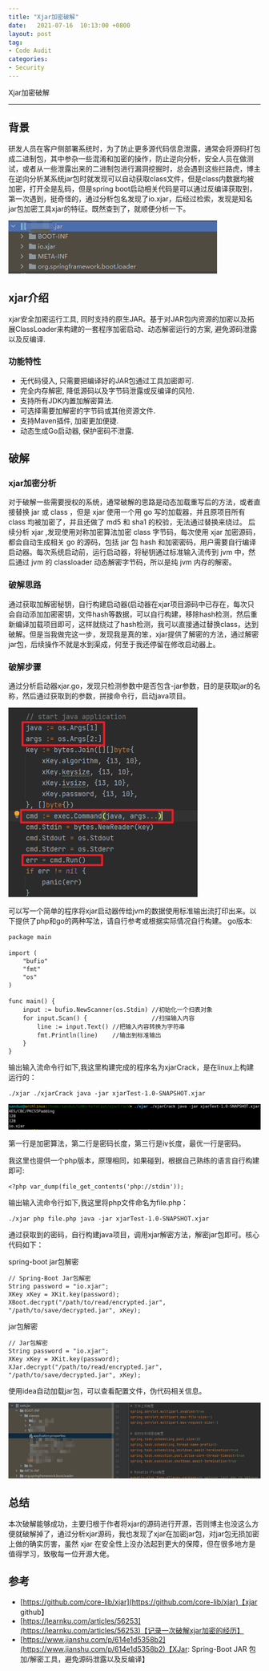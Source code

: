 ```yaml
---
title: "Xjar加密破解"
date:   2021-07-16  10:13:00 +0800
layout: post
tag:
- Code Audit
categories:
- Security
---
```


Xjar加密破解

------
## 背景
研发人员在客户侧部署系统时，为了防止更多源代码信息泄露，通常会将源码打包成二进制包，其中参杂一些混淆和加密的操作，防止逆向分析，安全人员在做测试，或者从一些泄露出来的二进制包进行漏洞挖掘时，总会遇到这些拦路虎，博主在逆向分析某系统jar包时就发现可以自动获取class文件，但是class内数据均被加密，打开全是乱码，但是spring boot启动相关代码是可以通过反编译获取到，第一次遇到，挺奇怪的，通过分析包名发现了io.xjar，后经过检索，发现是知名jar包加密工具xjar的特征。既然查到了，就顺便分析一下。

![20210716-01.png](/img/20210716-01.png)

## xjar介绍
xjar安全加密运行工具, 同时支持的原生JAR。基于对JAR包内资源的加密以及拓展ClassLoader来构建的一套程序加密启动、动态解密运行的方案, 避免源码泄露以及反编译.
### 功能特性
- 无代码侵入, 只需要把编译好的JAR包通过工具加密即可.
- 完全内存解密, 降低源码以及字节码泄露或反编译的风险.
- 支持所有JDK内置加解密算法.
- 可选择需要加解密的字节码或其他资源文件.
- 支持Maven插件, 加密更加便捷.
- 动态生成Go启动器, 保护密码不泄露.

## 破解
### xjar加密分析
对于破解一些需要授权的系统，通常破解的思路是动态加载重写后的方法，或者直接替换 jar 或 class ，但是 xjar 使用一个用 go 写的加载器，并且原项目所有 class 均被加密了，并且还做了 md5 和 sha1 的校验，无法通过替换来绕过。
后续分析 xjar ,发现使用对称加密算法加密 class 字节码，每次使用 xjar 加密源码，都会自动生成相关 go 的源码，包括 jar 包 hash 和加密密码，用户需要自行编译启动器。每次系统启动前，运行启动器，将秘钥通过标准输入流传到 jvm 中，然后通过 jvm 的 classloader 动态解密字节码，所以是纯 jvm 内存的解密。

### 破解思路
通过获取加解密秘钥，自行构建启动器(启动器在xjar项目源码中已存在，每次只会自动添加加密密钥，文件hash等数据，可以自行构建，移除hash检测，然后重新编译加载项目即可，这样就绕过了hash检测，我可以直接通过替换class，达到破解。但是当我做完这一步，发现我是真的笨，xjar提供了解密的方法，通过解密jar包，后续操作不就是水到渠成，何至于我还停留在修改启动器上。

### 破解步骤
通过分析启动器xjar.go，发现只检测参数中是否包含-jar参数，目的是获取jar的名称，然后通过获取到的参数，拼接命令行，启动java项目。

![20210716-02.png](/img/20210716-02.png)

可以写一个简单的程序将xjar启动器传给jvm的数据使用标准输出流打印出来。以下提供了php和go的两种写法，请自行参考或根据实际情况自行构建。
go版本:
```
package main

import (
	"bufio"
	"fmt"
	"os"
)

func main() {
	input := bufio.NewScanner(os.Stdin) //初始化一个扫表对象
	for input.Scan() {                  //扫描输入内容
		line := input.Text() //把输入内容转换为字符串
		fmt.Println(line)    //输出到标准输出
	}
}

```
输出输入流命令行如下,我这里构建完成的程序名为xjarCrack，是在linux上构建运行的：
```
./xjar ./xjarCrack java -jar xjarTest-1.0-SNAPSHOT.xjar
```

![20210716-03.png](/img/20210716-03.png)

第一行是加密算法，第二行是密码长度，第三行是iv长度，最优一行是密码。

我这里也提供一个php版本，原理相同，如果碰到，根据自己熟练的语言自行构建即可:
```
<?php var_dump(file_get_contents('php://stdin'));
```
输出输入流命令行如下,我这里将php文件命名为file.php：
```
./xjar php file.php java -jar xjarTest-1.0-SNAPSHOT.xjar
```

通过获取到的密码，自行构建java项目，调用xjar解密方法，解密jar包即可。核心代码如下：

spring-boot jar包解密
```
// Spring-Boot Jar包解密
String password = "io.xjar";
XKey xKey = XKit.key(password);
XBoot.decrypt("/path/to/read/encrypted.jar", "/path/to/save/decrypted.jar", xKey);
```

jar包解密
```
// Jar包解密
String password = "io.xjar";
XKey xKey = XKit.key(password);
XJar.decrypt("/path/to/read/encrypted.jar", "/path/to/save/decrypted.jar", xKey);
```
使用idea自动加载jar包，可以查看配置文件，伪代码相关信息。

![20210716-04.png](/img/20210716-04.png)

## 总结
本次破解能够成功，主要归根于作者将xjar的源码进行开源，否则博主也没这么方便就破解掉了，通过分析xjar源码，我也发现了xjar在加密jar包，对jar包无损加密上做的确实厉害，虽然 xjar 在安全性上没办法起到更大的保障，但在很多地方是值得学习，致敬每一位开源大佬。

## 参考
- [https://github.com/core-lib/xjar](https://github.com/core-lib/xjar)【xjar github】
- [https://learnku.com/articles/56253](https://learnku.com/articles/56253)【记录一次破解xjar加密的经历】
- [https://www.jianshu.com/p/614e1d5358b2](https://www.jianshu.com/p/614e1d5358b2)【XJar: Spring-Boot JAR 包加/解密工具，避免源码泄露以及反编译】
